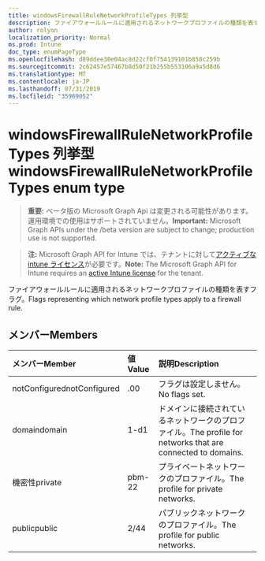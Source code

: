 ```yaml
---
title: windowsFirewallRuleNetworkProfileTypes 列挙型
description: ファイアウォールルールに適用されるネットワークプロファイルの種類を表すフラグ。
author: rolyon
localization_priority: Normal
ms.prod: Intune
doc_type: enumPageType
ms.openlocfilehash: d89ddee30e04ac8d22cf0f754139101b858c259b
ms.sourcegitcommit: 2c62457e57467b8d50f21b255b553106a9a5d8d6
ms.translationtype: MT
ms.contentlocale: ja-JP
ms.lasthandoff: 07/31/2019
ms.locfileid: "35969052"
---
```

# <a name="windowsfirewallrulenetworkprofiletypes-enum-type"></a><span data-ttu-id="49007-103">windowsFirewallRuleNetworkProfileTypes 列挙型</span><span class="sxs-lookup"><span data-stu-id="49007-103">windowsFirewallRuleNetworkProfileTypes enum type</span></span>

> <span data-ttu-id="49007-104">**重要:** ベータ版の Microsoft Graph Api は変更される可能性があります。運用環境での使用はサポートされていません。</span><span class="sxs-lookup"><span data-stu-id="49007-104">**Important:** Microsoft Graph APIs under the /beta version are subject to change; production use is not supported.</span></span>

> <span data-ttu-id="49007-105">**注:** Microsoft Graph API for Intune では、テナントに対して[アクティブな intune ライセンス](https://go.microsoft.com/fwlink/?linkid=839381)が必要です。</span><span class="sxs-lookup"><span data-stu-id="49007-105">**Note:** The Microsoft Graph API for Intune requires an [active Intune license](https://go.microsoft.com/fwlink/?linkid=839381) for the tenant.</span></span>

<span data-ttu-id="49007-106">ファイアウォールルールに適用されるネットワークプロファイルの種類を表すフラグ。</span><span class="sxs-lookup"><span data-stu-id="49007-106">Flags representing which network profile types apply to a firewall rule.</span></span>

## <a name="members"></a><span data-ttu-id="49007-107">メンバー</span><span class="sxs-lookup"><span data-stu-id="49007-107">Members</span></span>
|<span data-ttu-id="49007-108">メンバー</span><span class="sxs-lookup"><span data-stu-id="49007-108">Member</span></span>|<span data-ttu-id="49007-109">値</span><span class="sxs-lookup"><span data-stu-id="49007-109">Value</span></span>|<span data-ttu-id="49007-110">説明</span><span class="sxs-lookup"><span data-stu-id="49007-110">Description</span></span>|
|:---|:---|:---|
|<span data-ttu-id="49007-111">notConfigured</span><span class="sxs-lookup"><span data-stu-id="49007-111">notConfigured</span></span>|<span data-ttu-id="49007-112">.0</span><span class="sxs-lookup"><span data-stu-id="49007-112">0</span></span>|<span data-ttu-id="49007-113">フラグは設定しません。</span><span class="sxs-lookup"><span data-stu-id="49007-113">No flags set.</span></span>|
|<span data-ttu-id="49007-114">domain</span><span class="sxs-lookup"><span data-stu-id="49007-114">domain</span></span>|<span data-ttu-id="49007-115">1-d</span><span class="sxs-lookup"><span data-stu-id="49007-115">1</span></span>|<span data-ttu-id="49007-116">ドメインに接続されているネットワークのプロファイル。</span><span class="sxs-lookup"><span data-stu-id="49007-116">The profile for networks that are connected to domains.</span></span>|
|<span data-ttu-id="49007-117">機密性</span><span class="sxs-lookup"><span data-stu-id="49007-117">private</span></span>|<span data-ttu-id="49007-118">pbm-2</span><span class="sxs-lookup"><span data-stu-id="49007-118">2</span></span>|<span data-ttu-id="49007-119">プライベートネットワークのプロファイル。</span><span class="sxs-lookup"><span data-stu-id="49007-119">The profile for private networks.</span></span>|
|<span data-ttu-id="49007-120">public</span><span class="sxs-lookup"><span data-stu-id="49007-120">public</span></span>|<span data-ttu-id="49007-121">2/4</span><span class="sxs-lookup"><span data-stu-id="49007-121">4</span></span>|<span data-ttu-id="49007-122">パブリックネットワークのプロファイル。</span><span class="sxs-lookup"><span data-stu-id="49007-122">The profile for public networks.</span></span>|





